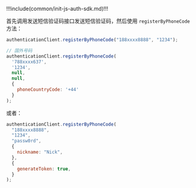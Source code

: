 !!!include(common/init-js-auth-sdk.md)!!!

首先调用发送短信验证码接口发送短信验证码，然后使用 `registerByPhoneCode` 方法：


```javascript
authenticationClient.registerByPhoneCode("188xxxx8888", "1234");

// 国外号码
authenticationClient.registerByPhoneCode(
  '788xxxx637',
  '1234',
  null,
  null,
  {
    phoneCountryCode: '+44'
  }
);
```

或者：

```javascript
authenticationClient.registerByPhoneCode(
  "188xxxx8888",
  "1234",
  "passw0rd",
  {
    nickname: "Nick",
  },
  {
    generateToken: true,
  }
);
```
